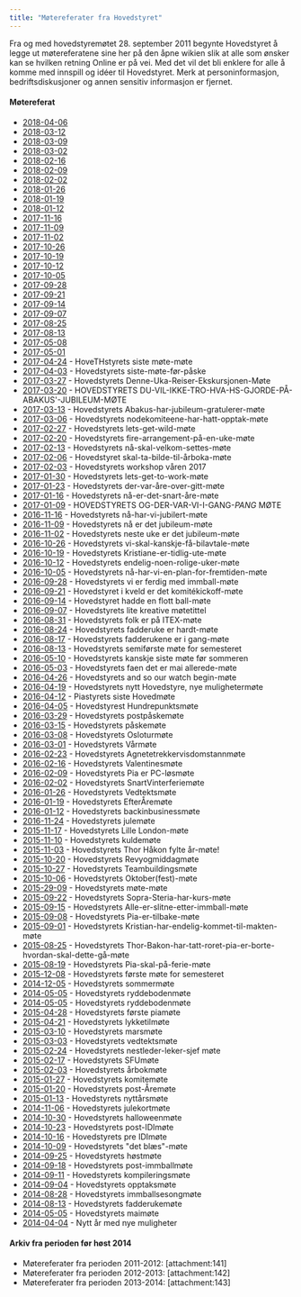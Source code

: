 ```yaml
---
title: "Møtereferater fra Hovedstyret"
---
```


Fra og med hovedstyremøtet 28. september 2011 begynte Hovedstyret å legge ut møtereferatene sine her på den åpne wikien slik at alle som ønsker kan se hvilken retning Online er på vei. Med det vil det bli enklere for alle å komme med innspill og idéer til Hovedstyret. 
Merk at personinformasjon, bedriftsdiskusjoner og annen sensitiv informasjon er fjernet.

#### Møtereferat
- [2018-04-06](mote20180406)
- [2018-03-12](mote20180312)
- [2018-03-09](mote20180309)
- [2018-03-02](mote20180302)
- [2018-02-16](mote20180216)
- [2018-02-09](mote20180209)
- [2018-02-02](mote20180202)
- [2018-01-26](mote20180126)
- [2018-01-19](mote20180119)
- [2018-01-12](mote20180112)
- [2017-11-16](mote20171116)
- [2017-11-09](2017-11-09)
- [2017-11-02](mote20171102)
- [2017-10-26](mote20171026)
- [2017-10-19](mote20171019)
- [2017-10-12](mote20171012)
- [2017-10-05](mote-20171005)
- [2017-09-28](mote-20170928)
- [2017-09-21](mote-20170921)
- [2017-09-14](mote-140917)
- [2017-09-07](mote20170907)
- [2017-08-25](2017-08-25)
- [2017-08-13](mote20170813)
- [2017-05-08](mote20170508)
- [2017-05-01](mote20170501)
- [2017-04-24](mote20170424) - HoveTHstyrets siste møte-møte
- [2017-04-03](mote20170403) - Hovedstyrets siste-møte-før-påske
- [2017-03-27](20170327-) - Hovedstyrets Denne-Uka-Reiser-Ekskursjonen-Møte
- [2017-03-20](20170320-) - HOVEDSTYRETS DU-VIL-IKKE-TRO-HVA-HS-GJORDE-PÅ-ABAKUS'-JUBILEUM-MØTE
- [2017-03-13](20170313) - Hovedstyrets Abakus-har-jubileum-gratulerer-møte
- [2017-03-06](20170306) - Hovedstyrets nodekomiteene-har-hatt-opptak-møte
- [2017-02-27](20170227) - Hovedstyrets lets-get-wild-møte
- [2017-02-20](20170220) - Hovedstyrets fire-arrangement-på-en-uke-møte
- [2017-02-13](20170213) - Hovedstyrets nå-skal-velkom-settes-møte
- [2017-02-06](20170206) - Hovedstyret skal-ta-bilde-til-årboka-møte
- [2017-02-03](20170203) - Hovedstyrets workshop våren 2017
- [2017-01-30](20170130) - Hovedstyrets lets-get-to-work-møte
- [2017-01-23](20170123ny) - Hovedstyrets der-var-åre-over-gitt-møte
- [2017-01-16](20170116) - Hovedstyrets nå-er-det-snart-åre-møte
- [2017-01-09](20170109ny) - HOVEDSTYRETS OG-DER-VAR-VI-I-GANG-*PANG* MØTE
- [2016-11-16](20161116) - Hovedstyrets nå-har-vi-jubilert-møte
- [2016-11-09](20161109) - Hovedstyrets nå er det jubileum-møte
- [2016-11-02](20161102) - Hovedstyrets neste uke er det jubileum-møte
- [2016-10-26](20161026) - Hovedstyrets vi-skal-kanskje-få-bilavtale-møte
- [2016-10-19](20161020) - Hovedstyrets Kristiane-er-tidlig-ute-møte
- [2016-10-12](20161012) - Hovedstyrets endelig-noen-rolige-uker-møte
- [2016-10-05](20161005) - Hovedstyrets nå-har-vi-en-plan-for-fremtiden-møte
- [2016-09-28](20160928) - Hovedstyrets vi er ferdig med immball-møte
- [2016-09-21](20160921) - Hovedstyret i kveld er det komitékickoff-møte
- [2016-09-14](20160914) - Hovedstyret hadde en flott ball-møte
- [2016-09-07](20160907) - Hovedstyrets lite kreative møtetittel
- [2016-08-31](20160831) - Hovedstyrets folk er på ITEX-møte
- [2016-08-24](20160824) - Hovedstyrets fadderuke er hardt-møte
- [2016-08-17](20160817) - Hovedstyrets fadderukene er i gang-møte
- [2016-08-13](20160813ny) - Hovedstyrets semiførste møte for semesteret
- [2016-05-10](20160510) - Hovedstyrets kanskje siste møte før sommeren
- [2016-05-03](20160503) - Hovedstyrets faen det er mai allerede-møte
- [2016-04-26](20160426) - Hovedstyrets and so our watch begin-møte
- [2016-04-19](20160419) - Hovedstyrets nytt Hovedstyre, nye mulighetermøte
- [2016-04-12](20160412) - Piastyrets siste Hovedmøte
- [2016-04-05](20160405) - Hovedstyrest Hundrepunktsmøte   
- [2016-03-29](20160329) - Hovedstyrets postpåskemøte  
- [2016-03-15](20160315) - Hovedstyrets påskemøte
- [2016-03-08](20160308) - Hovedstyrets Osloturmøte
- [2016-03-01](20160301) - Hovedstyrets Vårmøte  
- [2016-02-23](20160223) - Hovedstyrets Agnetetrekkervisdomstannmøte
- [2016-02-16](20160216) - Hovedstyrets Valentinesmøte
- [2016-02-09](20160209) - Hovedstyrets Pia er PC-løsmøte
- [2016-02-02](20160202) - Hovedstyrets SnartVinterferiemøte  
- [2016-01-26](20160126) - Hovedstyrets Vedtektsmøte  
- [2016-01-19](20160119) - Hovedstyrets EfterÅremøte 
- [2016-01-12](20160112) - Hovedstyrets backinbusinessmøte
- [2016-11-24](20161124) - Hovedstyrets julemøte
- [2015-11-17](20151117) - Hovedstyrets Lille London-møte
- [2015-11-10](20151110) - Hovedstyrets kuldemøte
- [2015-11-03](20151103) - Hovedstyrets Thor Håkon fylte år-møte!
- [2015-10-20](20151020) - Hovedstyrets Revyogmiddagmøte
- [2015-10-27](20151027) - Hovedstyrets Teambuildingsmøte
- [2015-10-06](20151006) - Hovedstyrets Oktober(fest)-møte
- [2015-29-09](20152909) - Hovedstyrets møte-møte
- [2015-09-22](20150922) - Hovedstyrets Sopra-Steria-har-kurs-møte
- [2015-09-15](20150915) - Hovedstyrets Alle-er-slitne-etter-immball-møte
- [2015-09-08](20150908) - Hovedstyrets Pia-er-tilbake-møte
- [2015-09-01](20150901) - Hovedstyrets Kristian-har-endelig-kommet-til-makten-møte
- [2015-08-25](20150823) - Hovedstyrets Thor-Bakon-har-tatt-roret-pia-er-borte-hvordan-skal-dette-gå-møte
- [2015-08-19](20150819) - Hovedstyrets Pia-skal-på-ferie-møte
- [2015-12-08](20151208) - Hovedstyrets første møte for semesteret  
- [2014-12-05](20150512) - Hovedstyrets sommermøte
- [2014-05-05](20150505) - Hovedstyrets ryddebodenmøte
- [2014-05-05](20150505) - Hovedstyrets ryddebodenmøte
- [2015-04-28](20150428) - Hovedstyrets første piamøte
- [2015-04-21](20150421) - Hovedstyrets lykketilmøte
- [2015-03-10](20150310) - Hovedstyrets marsmøte
- [2015-03-03](20150303) - Hovedstyrets vedtektsmøte
- [2015-02-24](20150224) - Hovedstyrets nestleder-leker-sjef møte
- [2015-02-17](20150217) - Hovedstyrets SFUmøte
- [2015-02-03](20150203) - Hovedstyrets årbokmøte
- [2015-01-27](20150127) - Hovedstyrets komitemøte
- [2015-01-20](2015-01-20) - Hovedstyrets post-Åremøte
- [2015-01-13](20150113) - Hovedstyrets nyttårsmøte
- [2014-11-06](2014-11-06) - Hovedstyrets julekortmøte
- [2014-10-30](2014-10-30) - Hovedstyrets halloweenmøte
- [2014-10-23](2014-10-23) - Hovedstyrets post-IDImøte
- [2014-10-16](2014-10-16) - Hovedstyrets pre IDImøte
- [2014-10-09](2014-10-09) - Hovedstyrets "det blæs"-møte
- [2014-09-25](2014-09-25) - Hovedstyrets høstmøte
- [2014-09-18](2014-09-18) - Hovedstyrets post-immballmøte
- [2014-09-11](2014-09-11) - Hovedstyrets kompileringsmøte
- [2014-09-04](2014-09-04) - Hovedstyrets opptaksmøte
- [2014-08-28](2014-08-28) - Hovedstyrets immballsesongmøte
- [2014-08-13](2014-08-13) - Hovedstyrets fadderukemøte
- [2014-05-05](2014-05-05) - Hovedstyrets maimøte
- [2014-04-04](2014-04-07) - Nytt år med nye muligheter

#### Arkiv fra perioden før høst 2014

- Møtereferater fra perioden 2011-2012: [attachment:141]
- Møtereferater fra perioden 2012-2013: [attachment:142]
- Møtereferater fra perioden 2013-2014: [attachment:143]